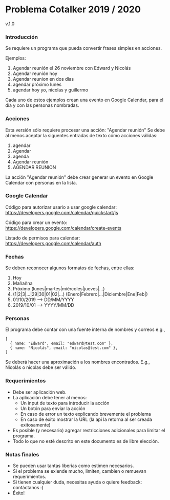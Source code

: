 # Problema Cotalker 2019 / 2020
v.1.0

### Introducción

Se requiere un programa que pueda convertir frases simples en acciones.

Ejemplos:
1. Agendar reunión el 26 noviembre con Edward y Nicolás
2. Agendar reunión hoy
3. Agendar reunion en dos días
4. agendar próximo lunes
5. agendar hoy yo, nicolas y guillermo 

Cada uno de estos ejemplos crean una evento en Google Calendar, para el día y con las personas nombradas.

### Acciones

Esta versión sólo requiere procesar una acción: "Agendar reunión"
Se debe al menos aceptar la siguentes entradas de texto cómo acciones válidas:

1. agendar
2. Agendar
3. agenda
4. Agendar reunión
5. AGENDAR REUNION

La acción "Agendar reunión" debe crear generar un evento en Google Calendar con personas en la lista.

### Google Calendar

Código para autorizar usario a usar google calendar:  
https://developers.google.com/calendar/quickstart/js

Código para crear un evento:  
https://developers.google.com/calendar/create-events

Listado de permisos para calendar:  
https://developers.google.com/calendar/auth

### Fechas

Se deben reconocer algunos formatos de fechas, entre ellas:

1. Hoy
2. Mañañna
3. Próximo (lunes|martes|miércoles|jueves|...)
4. (1|2|3|...|29|30|01|02|...) (Enero|Febrero|...|Diciembre|Ene|Feb|)
5. 01/10/2019 --> DD/MM/YYYY
6. 2019/10/01 --> YYYY/MM/DD

### Personas

El programa debe contar con una fuente interna de nombres y correos e.g.,
```
[
  { name: "Edward", email: "edward@test.com" },
  { name: "Nicolás", email: "nicolas@test.com" },
]
```

Se deberá hacer una aproximación a los nombres encontrados. E.g., Nicolás o nicolas debe ser válido.

### Requerimientos

*  Debe ser aplicación web.
*  La aplicación debe tener al menos:
    *  Un input de texto para introducir la acción
    *  Un botón para enviar la acción
    *  En caso de error un texto explicando brevemente el problema
    *  En caso de éxito mostrar la URL (la api la retorna al ser creada exitosamente)
*  Es posible (y necesario) agregar restricciones adicionales para limitar el programa.
*  Todo lo que no esté descrito en este documento es de libre elección.

### Notas finales 

*  Se pueden usar tantas liberias como estimen necesarios.
*  Si el problema se exiende mucho, limiten, cambien o remuevan requerimientos.
*  Si tienen cualquier duda, necesitas ayuda o quiere feedback: contáctanos :) 
*  Éxito!
